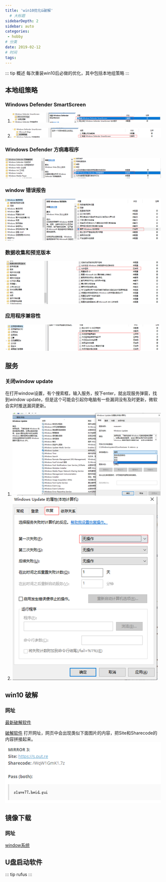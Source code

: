 ```yaml
---
title: 'win10优化&破解'
  # 大标题
sidebarDepth: 2
sidebar: auto
categories:
 - hobby
# 分类
date: 2019-02-12
# 时间
tags:
---
```


::: tip 概述
每次重装win10后必做的优化，其中包括本地组策略
:::

## 本地组策略

### Windows Defender SmartScreen
1. ![](../../.vuepress/public/zc1.png)

2. ![](../../.vuepress/public/zc2.png)

### Windows Defender 方病毒程序
![](../../.vuepress/public/zc3.png)

### window 错误报告
![](../../.vuepress/public/zc4.png)

### 数据收集和预览版本
![](../../.vuepress/public/zc5.png)

### 应用程序兼容性
![](../../.vuepress/public/zc6.png)

## 服务

### 关闭window update
在打开window设置，有个搜索框，输入服务，按下enter，就出现服务弹窗，找到window update，但是这个可能会引起你电脑有一些漏洞没有及时更新，微软会实时推送漏洞更新。
1. ![](../../.vuepress/public/fuwu1.png)
2. ![](../../.vuepress/public/fuwu2.png)

## win10 破解

### 网址
[最新破解软件](https://github.com/qqj147258/HWIDGen/blob/master/README.md)

[破解软件](https://www.nsaneforums.com/topic/312871-windows-10-digital-license-hwid-kms38%E2%84%A2-generation/)
打开网址，网页中会出现类似下面图片的内容，把Site和Sharecode的内容拼接起来。
![](../../.vuepress/public/crack.png)


## 镜像下载

### 网址
[window系统](https://msdn.itellyou.cn/)

## U盘启动软件
::: tip
rufus
:::
